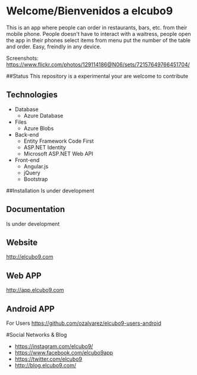 # Welcome/Bienvenidos a elcubo9
This is an app where people can order in restaurants, bars, etc. from their mobile phone. People doesn't have to interact with a waitress, people open the app in their phones select items from menu put the number of the table and order. Easy, freindly in any device.

Screenshots: https://www.flickr.com/photos/129114186@N06/sets/72157649766451704/

##Status
This repository is a experimental your are welcome to contribute

## Technologies

* Database
    * Azure Database
* Files
    * Azure Blobs
* Back-end
    * Entity Framework Code First
    * ASP.NET Identity
    * Microsoft ASP.NET Web API
* Front-end
    * Angular.js
    * jQuery
    * Bootstrap

##Installation
Is under development

## Documentation
Is under development

## Website
http://elcubo9.com

## Web APP
http://app.elcubo9.com

## Android APP
For Users https://github.com/ozalvarez/elcubo9-users-android

#Social Networks & Blog
* https://instagram.com/elcubo9/
* https://www.facebook.com/elcubo9app
* https://twitter.com/elcubo9
* http://blog.elcubo9.com/